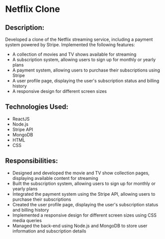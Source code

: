 # Netflix Clone

## Description:
Developed a clone of the Netflix streaming service, including a payment system powered by Stripe. Implemented the following features:
- A collection of movies and TV shows available for streaming
- A subscription system, allowing users to sign up for monthly or yearly plans
- A payment system, allowing users to purchase their subscriptions using Stripe
- A user profile page, displaying the user's subscription status and billing history
- A responsive design for different screen sizes

## Technologies Used:
- ReactJS
- Node.js
- Stripe API
- MongoDB
- HTML
- CSS

## Responsibilities:
- Designed and developed the movie and TV show collection pages, displaying available content for streaming
- Built the subscription system, allowing users to sign up for monthly or yearly plans
- Integrated the payment system using the Stripe API, allowing users to purchase their subscriptions
- Created the user profile page, displaying the user's subscription status and billing history
- Implemented a responsive design for different screen sizes using CSS media queries
- Managed the back-end using Node.js and MongoDB to store user information and subscription details
